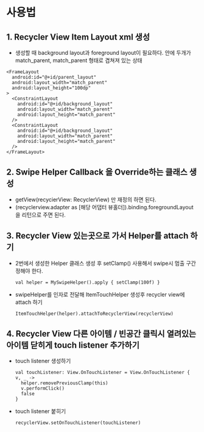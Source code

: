 # 사용법

## 1. Recycler View Item Layout xml 생성
- 생성할 때 background layout과 foreground layout이 필요하다.
<FrameLayout> 안에 <ConstraintLayout> <ConstraintLayout> 두개가 match_parent, match_parent 형태로 겹쳐져 있는 상태

```
<FrameLayout
  android:id="@+id/parent_layout"
  android:layout_width="match_parent"
  android:layout_height="100dp"
>
  <ConstraintLayout
    android:id="@+id/background_layout"
    android:layout_width="match_parent"
    android:layout_height="match_parent"
  />
  <ConstraintLayout
    android:id="@+id/background_layout"
    android:layout_width="match_parent"
    android:layout_height="match_parent"
  />
</FrameLayout>
```

## 2. Swipe Helper Callback 을 Override하는 클래스 생성
- getView(recycierView: RecyclerView) 만 재정의 하면 된다.
- (recyclerview.adapter as [해당 어댑터 뷰홀더]).binding.foregroundLayout 을 리턴으로 주면 된다.

## 3. Recycler View 있는곳으로 가서 Helper를 attach 하기
- 2번에서 생성한 Helper 클래스 생성 후 setClamp() 사용해서 swipe시 멈출 구간 정해야 한다.
  ```
  val helper = MySwipeHelper().apply { setClamp(100f) }
  ```
- swipeHelper를 인자로 전달해 ItemTouchHelper 생성후 recycler view에 attach 하기
  ```
  ItemTouchHelper(helper).attachToRecyclerView(recyclerView)
  ```
  
## 4. Recycler View 다른 아이템 / 빈공간 클릭시 열려있는 아이템 닫히게 touch listener 추가하기
- touch listener 생성하기
  ```
  val touchListener: View.OnTouchListener = View.OnTouchListener {  v, _ ->
    helper.removePreviousClamp(this)
    v.performClick()
    false
  }  
  ```
- touch listener 붙히기
  ```
  recyclerView.setOnTouchListener(touchListener)
  ```

